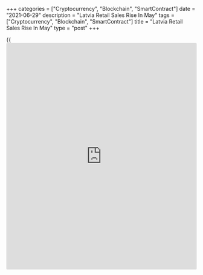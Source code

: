 +++
categories = ["Cryptocurrency", "Blockchain", "SmartContract"]
date = "2021-06-29"
description = "Latvia Retail Sales Rise In May"
tags = ["Cryptocurrency", "Blockchain", "SmartContract"]
title = "Latvia Retail Sales Rise In May"
type = "post"
+++

{{<iframe id="large-banner" src="https://www.bounty.group/#slide=4.0" width="100%" height="600" scrolling="no" style="border: 0px solid rgb(216, 221, 230); border-radius: 3px;">}}

Latvia's retail sales increased in May, figures from the Central
Statistical Bureau showed on Tuesday.

Retail sales grew a [calendar](https://www.fintechee.com/web-trader/) adjusted 3.2 percent year-over-year in May.

Turnover of retail trade in non-food products rose 4.1 percent yearly in
May and those of food products increased 1.0 percent. Sales of
automotive fuels gained 5.2 percent.

Turnover of retail sales of information and communication equipment in
specialized stores gained 2.9 percent and sales of clothing and footwear
grew 2.2 percent.

On a monthly basis, retail sales decreased a seasonally adjusted 3.9
percent in May.

For comments and feedback [contact](https://www.playgroundfx.com/contact/): editorial@rtt[news](https://www.letsplayfx.com/blog/forex-news-website/).com

[Economic News][1]

 **What parts of the world are seeing the best (and worst) economic
performances lately? Click[here][2] to check out our [Econ Scorecard][2]
and find out! See up-to-the-moment [ranking](https://www.playgroundfx.com/blog/crypto-exchange-ranking/)s for the best and worst
performers in [GDP][3], [unemployment rate][4], [inflation][5] and much
more.**

   1. www.rtt[news](https://www.letsplayfx.com/blog/forex-news-website/).com/Content/EconomicNews.aspx
   2. www.rtt[news](https://www.letsplayfx.com/blog/forex-news-website/).com/economic-scorecard/world-rank/unemployment-rate/highest-performance.aspx
   3. www.rtt[news](https://www.letsplayfx.com/blog/forex-news-website/).com/economic-scorecard/world-rank/GDP/highest-performance.aspx
   4. www.rtt[news](https://www.letsplayfx.com/blog/forex-news-website/).com/economic-scorecard/world-rank/unemployment-rate/lowest-performance.aspx
   5. www.rtt[news](https://www.letsplayfx.com/blog/forex-news-website/).com/economic-scorecard/world-rank/CPI/highest-performance.aspx